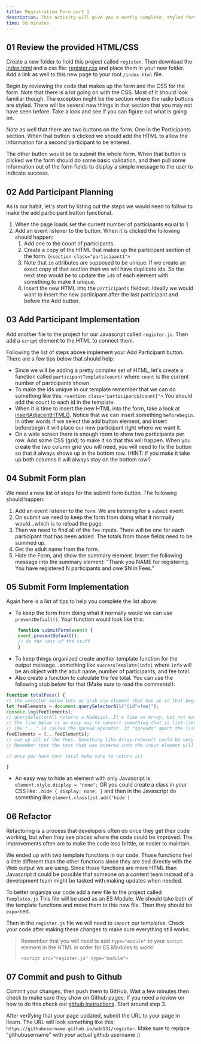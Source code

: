 ```yaml
---
title: Registration Form part 1
description: This activity will give you a mostly complete, styled form that could be used to register youth for a camp. Our job will be to make the two buttons on the form functional.
time: 60 minutes
---
```


## **01** Review the provided HTML/CSS

Create a new folder to hold this project called `register`. Then download the [index.html](../teacher/register/start/form.html) and a css file: [register.css](../teacher/register/start/register.css) and place them in your new folder. Add a link as well to this new page to your root `/index.html` file.

Begin by reviewing the code that makes up the form and the CSS for the form. Note that there is a lot going on with the CSS. Most of it should look familiar though. The exception might be the section where the radio buttons are styled. There will be several new things in that section that you may not have seen before. Take a look and see if you can figure out what is going on.

Note as well that there are two buttons on the form. One in the Participants section. When that button is clicked we should add the HTML to allow the information for a second  participant to be entered.

The other button would be to submit the whole form. When that button is clicked we the form should do some basic validation, and then pull some information out of the form fields to display a simple message to the user to indicate success.

## **02** Add Participant Planning

As is our habit, let's start by listing out the steps we would need to follow to make the add participant button functional.

1. When the page loads set the current number of participants equal to 1
2. Add an event listener to the button. When it is clicked the following should happen:
    1. Add one to the count of participants.
    2. Create a copy of the HTML that makes up the participant section of the form. (`<section class="participant1">`
    3. Note that `id` attributes are supposed to be unique. If we create an exact copy of that section then we will have duplicate ids. So the next step would be to update the `id`s of each element with something to make it unique.
    4. Insert the new HTML into the `participants` fieldset. Ideally we would want to insert the new participant after the last participant and before the Add button.

## **03** Add Participant Implementation

Add another file to the project for our Javascript called `register.js`. Then add a `script` element to the HTML to connect them.

Following the list of steps above implement your Add Participant button. There are a few tips below that should help:

- Since we will be adding a pretty complex set of HTML, let's create a function called `participantTemplate(count)` where `count` is the current number of participants shown.
- To make the ids unique in our template remember that we can do something like this: `<section class="participant${count}">` You should add the count to each id in the template.
- When it is time to insert the new HTML into the form, take a look at [insertAdjacentHTML()](https://byui-cit.github.io/wdd130/wjs/blog-1.html). Notice that we can insert something `beforebegin`. In other words if we select the add button element, and insert beforebegin it will place our new participant right where we want it.
- On a wide screen there is enough room to show two participants per row. Add some CSS (grid) to make it so that this will happen. When you create the two column grid you will need, you will need to fix the button so that it always shows up in the bottom row. (HINT: if you make it take up both columns it will always stay on the bottom row!)

## **04** Submit Form plan

We need a new list of steps for the submit form button. The following should happen:

1. Add an event listener to the `form`. We are listening for a `submit` event.
2. On submit we need to keep the form from doing what it normally would...which is to reload the page.
3. Then we need to find all of the `fee` inputs. There will be one for each participant that has been added. The totals from those fields need to be summed up.
4. Get the adult name from the form.
5. Hide the Form, and show the summary element. Insert the following message into the summary element: "Thank you NAME for registering. You have registered N participants and owe $N in Fees."

## **05** Submit Form Implementation

Again here is a list of tips to help you complete the list above:

- To keep the form from doing what it normally would we can use `preventDefault()`. Your function would look like this:
    ```javascript
     function submitForm(event) {
     event.preventDefault();
     // do the rest of the stuff
     }
     ```
- To keep things organized create another template function for the output message...something like `successTemplate(info)` where `info` will be an object with the adult name, number of participants, and fee total.
- Also create a function to calculate the fee total. You can use the following stub below for that (Make sure to read the comments!):

```javascript
function totalFees() {
// the selector below lets us grab any element that has an id that begins with "fee"
let feeElements = document.querySelectorAll("[id^=fee]");
console.log(feeElements);
// querySelectorAll returns a NodeList. It's like an Array, but not exactly the same.
// The line below is an easy way to convert something that is list-like to an actual Array so we can use all of the helpful Array methods...like reduce
// The "..." is called the spread operator. It "spreads" apart the list, then the [] we wrapped it in inserts those list items into a new Array.
feeElements = [...feeElements];
// sum up all of the fees. Something like Array.reduce() could be very helpful here :) Or you could use a Array.forEach() as well.
// Remember that the text that was entered into the input element will be found in the .value of the element.

// once you have your total make sure to return it!

}
```
- An easy way to hide an element with only Javascript is:
    `element.style.display = "none";`
    OR you could create a class in your CSS like:
    `.hide { display: none; }`
    and then in the Javascript do something like
    `element.classlist.add('hide')`

## **06** Refactor

Refactoring is a process that developers often do once they get their code working, but when they see places where the code could be improved. The improvements often are to make the code less brittle, or easier to maintain.

We ended up with two template functions in our code. Those functions feel a little different than the other functions since they are tied directly with the Web output we are using. Since
those functions are more HTML than Javascript it could be possible that someone on a content team instead of a development team might be tasked with making updates when needed.

To better organize our code add a new file to the project called `Templates.js` This file will be used as an ES Module. We should take both of the template functions and move them to this new file. Then they should be `export`ed.

Then in the `register.js` file we will need to `import` our templates. Check your code after making these changes to make sure everything still works.

>Remember that you will need to add `type="module"` to your `script` element in the HTML in order for ES Modules to work!
>
>```markup
><script src="register.js" type="module">
>```

## **07** Commit and push to Github

Commit your changes, then push them to GitHub. Wait a few minutes then check to make sure they show on Github pages. If you need a review on how to do this check out [github instructions](https://byui-cit.github.io/learning-modules/modules/general/hosting-git-gihub/ponder2/). Start around step 3.

After verifying that your page updated, submit the URL to your page in Ilearn. The URL will look something like this: `https://githubusername.github.io/wdd131/register`. Make sure to replace "githubusername" with *your* actual github username :)
